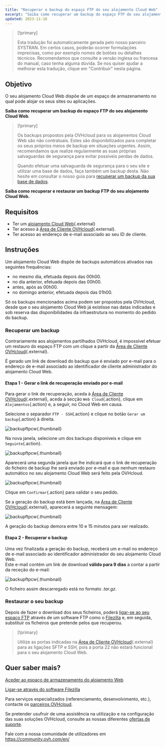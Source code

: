 ```yaml
---
title: "Recuperar o backup do espaço FTP do seu alojamento Cloud Web"
excerpt: "Saiba como recuperar um backup do espaço FTP do seu alojamento Cloud Web"
updated: 2023-11-16
---
```


> [!primary]
>
> Esta tradução foi automaticamente gerada pelo nosso parceiro SYSTRAN. Em certos casos, poderão ocorrer formulações imprecisas, como por exemplo nomes de botões ou detalhes técnicos. Recomendamos que consulte a versão inglesa ou francesa do manual, caso tenha alguma dúvida. Se nos quiser ajudar a melhorar esta tradução, clique em "Contribuir" nesta página.
>

## Objetivo

O seu alojamento Cloud Web dispõe de um espaço de armazenamento no qual pode alojar os seus sites ou aplicações.

**Saiba como recuperar um backup do espaço FTP do seu alojamento Cloud Web**. 

> [!primary]
> 
> Os backups propostos pela OVHcloud para os alojamentos Cloud Web são não contratuais. Estes são disponibilizados para completar os seus próprios meios de backup em situações urgentes. Assim, recomendamos que realize regularmente as suas próprias salvaguardas de segurança para evitar possíveis perdas de dados.
> 
> Quando efetuar uma salvaguarda de segurança para o seu site e utilizar uma base de dados, faça também um backup desta. Não hesite em consultar o nosso guia para [recuperar um backup da sua base de dados](/pages/web_cloud/web_hosting/sql_database_export).
> 

**Saiba como recuperar e restaurar um backup FTP do seu alojamento Cloud Web.**

## Requisitos

- Ter um [alojamento Cloud Web](/links/web/hosting-cloud-web-offer){.external}
- Ter acesso à [Área de Cliente OVHcloud](/links/manager){.external}.
- Ter acesso ao endereço de e-mail associado ao seu ID de cliente.

## Instruções

Um alojamento Cloud Web dispõe de backups automáticos ativados nas seguintes frequências:

- no mesmo dia, efetuada depois das 00h00.
- no dia anterior, efetuada depois das 00h00.
- antes, após as 00h00.
- no domingo anterior, efetuada depois das 01h00.

Só os backups mencionados acima podem ser propostos pela OVHcloud, desde que o seu alojamento Cloud Web já existisse nas datas indicadas e sob reserva das disponibilidades da infraestrutura no momento do pedido do backup.

### Recuperar um backup

Contrariamente aos alojamentos partilhados OVHcloud, é impossível efetuar um restauro do espaço FTP com um clique a partir da [Área de Cliente OVHcloud](/links/manager){.external}.

É gerado um link de download do backup que é enviado por e-mail para o endereço de e-mail associado ao identificador de cliente administrador do alojamento Cloud Web.

#### Etapa 1 - Gerar o link de recuperação enviado por e-mail

Para gerar o link de recuperação, aceda à [Área de Cliente OVHcloud](/links/manager){.external}, aceda à secção `Web Cloud`{.action}, clique em `Alojamentos`{.action} e, a seguir, no Cloud Web em causa. 

Selecione o separador `FTP - SSH`{.action} e clique no botão `Gerar um backup`{.action} à direita.

![backupftpcw](images/generate-a-backup.png){.thumbnail}

Na nova janela, selecione um dos backups disponíveis e clique em `Seguinte`{.action}.

![backupftpcw](images/generate-a-backup-step-1.png){.thumbnail}

Aparecerá uma segunda janela que lhe indicará que o link de recuperação do ficheiro de backup lhe será enviado por e-mail e que nenhum restauro automático no seu alojamento Cloud Web será feito pela OVHcloud.

![backupftpcw](images/generate-a-backup-step-2.png){.thumbnail}

Clique em `Confirmar`{.action} para validar o seu pedido.

Se a geração do backup está bem lançada, na [Área de Cliente OVHcloud](/links/manager){.external}, aparecerá a seguinte mensagem:

![backupftpcw](images/message-backup-progress.png){.thumbnail}

A geração do backup demora entre 10 e 15 minutos para ser realizado.

#### Etapa 2 - Recuperar o backup

Uma vez finalizada a geração do backup, receberá um e-mail no endereço de e-mail associado ao identificador administrador do seu alojamento Cloud Web.<br>
Este e-mail contém um link de download **válido para 9 dias** a contar a partir da receção do e-mail:

![backupftpcw](images/backup-information.png){.thumbnail}

O ficheiro assim descarregado está no formato *.tar.gz*.

### Restaurar o seu backup

Depois de fazer o download dos seus ficheiros, poderá [ligar-se ao seu espaço FTP](/pages/web_cloud/web_hosting/ftp_connection) através de um software FTP como o [Filezilla](/pages/web_cloud/web_hosting/ftp_filezilla_user_guide) e, em seguida, substituir os ficheiros que pretende pelos que recuperou.

> [!primary]
>
> Utilize as portas indicadas na [Área de Cliente OVHcloud](/links/manager){.external} para as ligações SFTP e SSH, pois a porta 22 não estará funcional para o seu alojamento Cloud Web.
>

## Quer saber mais? 

[Aceder ao espaço de armazenamento do alojamento Web](/pages/web_cloud/web_hosting/ftp_connection)

[Ligar-se através do software Filezilla](/pages/web_cloud/web_hosting/ftp_filezilla_user_guide)

Para serviços especializados (referenciamento, desenvolvimento, etc.), contacte os [parceiros OVHcloud](/links/partner).

Se pretender usufruir de uma assistência na utilização e na configuração das suas soluções OVHcloud, consulte as nossas diferentes [ofertas de suporte](/links/support).

Fale com a nossa comunidade de utilizadores em <https://community.ovh.com/en/>